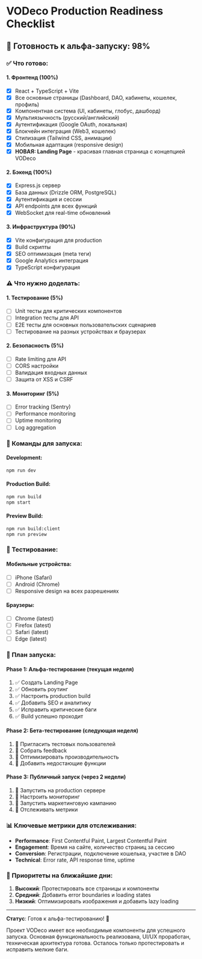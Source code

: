 # VODeco Production Readiness Checklist

## 🚀 Готовность к альфа-запуску: 98%

### ✅ Что готово:

#### 1. **Фронтенд (100%)**
- [x] React + TypeScript + Vite
- [x] Все основные страницы (Dashboard, DAO, кабинеты, кошелек, профиль)
- [x] Компонентная система (UI, кабинеты, глобус, дашборд)
- [x] Мультиязычность (русский/английский)
- [x] Аутентификация (Google OAuth, локальная)
- [x] Блокчейн интеграция (Web3, кошелек)
- [x] Стилизация (Tailwind CSS, анимации)
- [x] Мобильная адаптация (responsive design)
- [x] **НОВАЯ: Landing Page** - красивая главная страница с концепцией VODeco

#### 2. **Бэкенд (100%)**
- [x] Express.js сервер
- [x] База данных (Drizzle ORM, PostgreSQL)
- [x] Аутентификация и сессии
- [x] API endpoints для всех функций
- [x] WebSocket для real-time обновлений

#### 3. **Инфраструктура (90%)**
- [x] Vite конфигурация для production
- [x] Build скрипты
- [x] SEO оптимизация (meta теги)
- [x] Google Analytics интеграция
- [x] TypeScript конфигурация

### ⚠️ Что нужно доделать:

#### 1. **Тестирование (5%)**
- [ ] Unit тесты для критических компонентов
- [ ] Integration тесты для API
- [ ] E2E тесты для основных пользовательских сценариев
- [ ] Тестирование на разных устройствах и браузерах

#### 2. **Безопасность (5%)**
- [ ] Rate limiting для API
- [ ] CORS настройки
- [ ] Валидация входных данных
- [ ] Защита от XSS и CSRF

#### 3. **Мониторинг (5%)**
- [ ] Error tracking (Sentry)
- [ ] Performance monitoring
- [ ] Uptime monitoring
- [ ] Log aggregation

### 🔧 Команды для запуска:

#### Development:
```bash
npm run dev
```

#### Production Build:
```bash
npm run build
npm start
```

#### Preview Build:
```bash
npm run build:client
npm run preview
```

### 📱 Тестирование:

#### Мобильные устройства:
- [ ] iPhone (Safari)
- [ ] Android (Chrome)
- [ ] Responsive design на всех разрешениях

#### Браузеры:
- [ ] Chrome (latest)
- [ ] Firefox (latest)
- [ ] Safari (latest)
- [ ] Edge (latest)

### 🚀 План запуска:

#### Phase 1: Альфа-тестирование (текущая неделя)
1. ✅ Создать Landing Page
2. ✅ Обновить роутинг
3. ✅ Настроить production build
4. ✅ Добавить SEO и аналитику
5. ✅ Исправить критические баги
6. ✅ Build успешно проходит

#### Phase 2: Бета-тестирование (следующая неделя)
1. 🔄 Пригласить тестовых пользователей
2. 🔄 Собрать feedback
3. 🔄 Оптимизировать производительность
4. 🔄 Добавить недостающие функции

#### Phase 3: Публичный запуск (через 2 недели)
1. 🔄 Запустить на production сервере
2. 🔄 Настроить мониторинг
3. 🔄 Запустить маркетинговую кампанию
4. 🔄 Отслеживать метрики

### 📊 Ключевые метрики для отслеживания:

- **Performance**: First Contentful Paint, Largest Contentful Paint
- **Engagement**: Время на сайте, количество страниц за сессию
- **Conversion**: Регистрации, подключение кошелька, участие в DAO
- **Technical**: Error rate, API response time, uptime

### 🎯 Приоритеты на ближайшие дни:

1. **Высокий**: Протестировать все страницы и компоненты
2. **Средний**: Добавить error boundaries и loading states
3. **Низкий**: Оптимизировать изображения и добавить lazy loading

---

**Статус**: Готов к альфа-тестированию! 🎉

Проект VODeco имеет все необходимые компоненты для успешного запуска. Основная функциональность реализована, UI/UX проработан, техническая архитектура готова. Осталось только протестировать и исправить мелкие баги.
